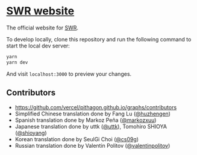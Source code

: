 # [SWR website](https://swr.vercel.app)

The official website for [SWR](https://github.com/vercel/swr).

To develop locally, clone this repository and run the following command to start
the local dev server:

```bash
yarn
yarn dev
```

And visit `localhost:3000` to preview your changes.

## Contributors

- https://github.com/vercel/pithagon.github.io/graphs/contributors
- Simplified Chinese translation done by Fang Lu
  ([@huzhengen](https://github.com/huzhengen))
- Spanish translation done by Markoz Peña
  ([@markozxuu](https://twitter.com/markozxuu))
- Japanese translation done by uttk ([@uttk](https://github.com/uttk)), Tomohiro
  SHIOYA ([@shioyang](https://github.com/shioyang))
- Korean translation done by SeulGi Choi ([@cs09g](https://github.com/cs09g))
- Russian translation done by Valentin Politov
  ([@valentinpolitov](https://github.com/valentinpolitov))

